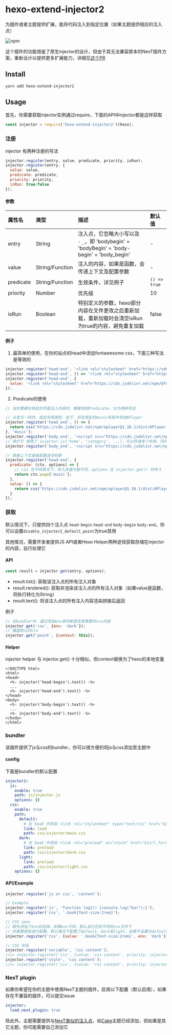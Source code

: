 # hexo-extend-injector2

为插件或者主题提供扩展，能将代码注入到指定位置（如果主题提供相应的注入点）

![npm](https://img.shields.io/npm/v/hexo-extend-injector2.svg)

这个插件的功能借鉴了原生injector的设计，但由于其无法兼容原本的NexT插件方案，重新设计以提供更多扩展能力，详细见[这个PR](https://github.com/jiangtj/hexo-theme-cake/pull/39)

## Install

```bash
yarn add hexo-extend-injector2
```

## Usage

首先，你需要获取injector实例通过require，下面的API中injector都是这样获取

```js
const injector = require('hexo-extend-injector2')(hexo);
```

### 注册

injector 有两种注册的写法

```js
injector.register(entry, value, predicate, priority, isRun);
injector.register(entry, {
  value: value,
  predicate: predicate,
  priority: priority,
  isRun: true/false
});
```

#### 参数

|  属性名   | 类型  | 描述  | 默认值  |
|  :-----  | :----- | :-----  | :-----  |
| entry  | String | 注入点，它忽略大小写以及` ` `-` `_`，即 'bodybegin' = 'bodyBegin' = 'body-begin' = 'body_begin' | - |
| value  | String/Function  | 注入的内容，如果是函数，会传递上下文及配置参数 | - |
| predicate  | String/Function  | 生效条件，详见例子 | `() => true` |
| priority  | Number  | 优先级 | 10 |
| isRun  | Boolean  | 特别定义的参数，hexo部分内容在文件更改之后重新加载，重新加载时会清空isRun为true的内容，避免重复加载 | false |


#### 例子

1. 最简单的使用，在你的站点的head中添加fontawesome css，下面三种写法是等效的
```js
injector.register('head-end', '<link rel="stylesheet" href="https://cdn.jsdelivr.net/npm/@fortawesome/fontawesome-free@5.11.2/css/all.min.css" crossorigin="anonymous">');
injector.register('head-end', () => '<link rel="stylesheet" href="https://cdn.jsdelivr.net/npm/@fortawesome/fontawesome-free@5.11.2/css/all.min.css" crossorigin="anonymous">');
injector.register('head-end', {
  value: '<link rel="stylesheet" href="https://cdn.jsdelivr.net/npm/@fortawesome/fontawesome-free@5.11.2/css/all.min.css" crossorigin="anonymous">'
});
```

2. Predicate的使用
```js
// 当你需要在特定的页面注入内容时，需要用到Predicate，分为两种写法

// 与官方一样的，指定布局类型，如下，将在特定的music布局中添加APlayer
injector.register('head_end', () => {
  return css('https://cdn.jsdelivr.net/npm/aplayer@1.10.1/dist/APlayer.min.css');
}, 'music');
injector.register('body_end', '<script src="https://cdn.jsdelivr.net/npm/aplayer@1.10.1/dist/APlayer.min.js">', 'music');
// 等价于 使用了 injector.is('home', 'category', ...)，可以传递多个布局，同时生效
injector.register('body_end', '<script src="https://cdn.jsdelivr.net/npm/aplayer@1.10.1/dist/APlayer.min.js">', injector.is('music'));

// 依据上下文或者配置选项判断
injector.register('head-end', {
  predicate: (ctx, options) => {
    // ctx 在不同情况下，传入的值可能不同，options 在 injector.get() 时传入
    return ctx.page['music'];
  },
  value: () => {
    return css('https://cdn.jsdelivr.net/npm/aplayer@1.10.1/dist/APlayer.min.css');
  }
});
```

### 获取

默认情况下，只提供四个注入点 `head-begin` `head-end` `body-begin` `body-end`，你可以设置`disable_injector2_default_point`为true禁用

其他情况，需要开发者提供JS API或者Hexo Helper两种途径获取存储在injector的内容，自行处理它

#### API

```js
const result = injector.get(entry, options);
```

- result.list(): 获取该注入点的所有注入对象
- result.rendered(): 获取并渲染该注入点的所有注入对象（如果value是函数，将执行转化为String）
- result.text(): 将该注入点的所有注入内容渲染拼接后返回

例子

```js
// 在bundler中，通过添加env来判断是否是需要的css内容
injector.get('css', {env: 'dark'});
// 覆盖默认的ctx
injector.get('point', {context: this});
```

#### Helper

injector helper 与 injector.get() 十分相似，但context替换为了hexo的本地变量

```ejs
<!DOCTYPE html>
<html>
<head>
  <%- injector('head-begin').text() -%>
  ...
  <%- injector('head-end').text() -%>
</head>
<body>
  <%- injector('body-begin').text() -%>
  ...
  <%- injector('body-end').text() -%>
</body>
</html>
```

### bundler

该插件提供了js与css的bundler，你可以很方便的将js与css添加至主题中

#### config

下面是bundler的默认配置

```yml
injector2:
  js:
    enable: true
    path: js/injector.js
    options: {}
  css:
    enable: true
    path:
      default:
        # 在 head 中添加 <link rel="stylesheet" type="text/css" href="${url_for(file.path)}" />
        link: load
        path: css/injector/main.css
      dark:
        # 在 head 中添加 <link rel="preload" as="style" href="${url_for(file.path)}" />
        link: preload
        path: css/injector/dark.css
      light:
        link: preload
        path: css/injector/light.css
    options: {}
```

#### API/Example

```js
injector.register('js or css', 'content');

// Example
injector.register('js', 'function log1() {console.log("bar");}');
injector.register('css', '.book{font-size:2rem}');

// CSS spec
// 额外添加了env的选择，如果env不同，那么会打包到不同的css文件下
// 你需要提前进行配置，默认情况下配置了default、dark和light，如果不设置为default
injector.register('css', {value: '.book{font-size:2rem}', env: 'dark'});

// CSS 别名
injector.register('variable', 'css content');
//=> injector.register('css', {value: 'css content', priority: injector.order.REGISTER_VARIABLE});
injector.register('style', 'css content');
//=> injector.register('css', {value: 'css content', priority: injector.order.REGISTER_STYLE});
```

### NexT plugin

如果你希望在你的主题中使用NexT主题的插件，启用以下配置（默认启用），如果存在不兼容的插件，可以提交issue

```yml
injector:
  load_next_plugin: true
```

除此外，主题需要提供与[NexT类似的注入点](lib/next-point.js)，如[Cake](https://github.com/jiangtj/hexo-theme-cake)主题已经添加，但如果是其它主题，你可能需要自己添加它
